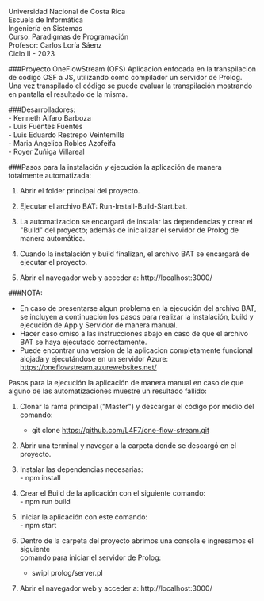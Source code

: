 Universidad Nacional de Costa Rica  <br />
Escuela de Informática  <br />
Ingeniería en Sistemas  <br />
Curso: Paradigmas de Programación  <br />
Profesor: Carlos Loría Sáenz  <br />
Ciclo II - 2023  <br />

###Proyecto OneFlowStream (OFS)
    Aplicacion enfocada en la transpilacion de codigo OSF a JS, utilizando como compilador un servidor de Prolog. <br />
    Una vez transpilado el código se puede evaluar la transpilación mostrando en pantalla el resultado de la misma.

###Desarrolladores: <br />
    - Kenneth Alfaro Barboza <br />
    - Luis Fuentes Fuentes <br />
    - Luis Eduardo Restrepo Veintemilla <br />
    - Maria Angelica Robles Azofeifa <br />
    - Royer Zuñiga Villareal <br />


###Pasos para la instalación y ejecución la aplicación de manera totalmente automatizada:

1. Abrir el folder principal del proyecto.  <br />

2. Ejecutar el archivo BAT: Run-Install-Build-Start.bat.  <br />

3. La automatizacion se encargará de instalar las dependencias y crear el "Build" del proyecto; además de inicializar el servidor de Prolog de manera automática.  <br />

4. Cuando la instalación y build finalizan, el archivo BAT se encargará de ejecutar el proyecto.  <br />

5. Abrir el navegador web y acceder a: http://localhost:3000/  <br />

###NOTA: 
 - En caso de presentarse algun problema en la ejecución del archivo BAT, se incluyen a continuación los pasos para realizar la instalación, build y ejecución de App y Servidor de manera manual.
 - Hacer caso omiso a las instrucciones abajo en caso de que el archivo BAT se haya ejecutado correctamente.
 - Puede encontrar una version de la aplicacion completamente funcional alojada y ejecutándose en un servidor Azure: https://oneflowstream.azurewebsites.net/

Pasos para la ejecución la aplicación de manera manual en caso de que alguno de las automatizaciones muestre un resultado fallido:

1. Clonar la rama principal ("Master") y descargar el código por medio del comando:  <br />

	- git clone https://github.com/L4F7/one-flow-stream.git

2. Abrir una terminal y navegar a la carpeta donde se descargó en el proyecto.


3. Instalar las dependencias necesarias: <br />
          - npm install

4. Crear el Build de la aplicación con el siguiente comando: <br />
          - npm run build

5. Iniciar la aplicación con este comando: <br />
         - npm start

6. Dentro de la carpeta del proyecto abrimos una consola e ingresamos el siguiente <br />
   comando para iniciar el servidor de Prolog:  <br />
	 - swipl prolog/server.pl
    
8. Abrir el navegador web y acceder a: http://localhost:3000/
